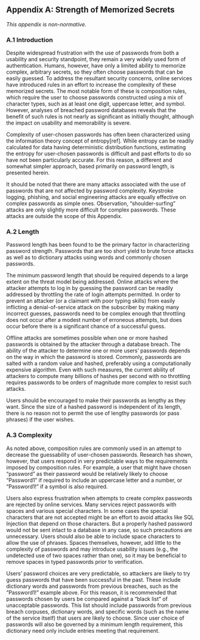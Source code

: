 <a name="appA"></a>

## Appendix A: Strength of Memorized Secrets

*This appendix is non-normative.*

### A.1 Introduction

Despite widespread frustration with the use of passwords from both a usability and security standpoint, they remain a very widely used form of authentication. Humans, however, have only a limited ability to memorize complex, arbitrary secrets, so they often choose passwords that can be easily guessed. To address the resultant security concerns, online services have introduced rules in an effort to increase the complexity of these memorized secrets. The most notable form of these is composition rules, which require the user to choose passwords constructed using a mix of character types, such as at least one digit, uppercase letter, and symbol. However, analyses of breached password databases reveals that the benefit of such rules is not nearly as significant as initially thought, although the impact on usability and memorability is severe.

Complexity of user-chosen passwords has often been characterized using the information theory concept of entropy[ref]. While entropy can be readily calculated for data having deterministic distribution functions, estimating the entropy for user-chosen passwords is difficult and past efforts to do so have not been particularly accurate. For this reason, a different and somewhat simpler approach, based primarily on password length, is presented herein.

It should be noted that there are many attacks associated with the use of passwords that are not affected by password complexity. Keystroke logging, phishing, and social engineering attacks are equally effective on complex passwords as simple ones. Observation, “shoulder-surfing” attacks are only slightly more difficult for complex passwords. These attacks are outside the scope of this Appendix.

### A.2 Length

Password length has been found to be the primary factor in characterizing password strength. Passwords that are too short yield to brute force attacks as well as to dictionary attacks using words and commonly chosen passwords.

The minimum password length that should be required depends to a large extent on the threat model being addressed. Online attacks where the attacker attempts to log in by guessing the password can be readily addressed by throttling the rate of login attempts permitted. In order to prevent an attacker (or a claimant with poor typing skills) from easily inflicting a denial-of-service attack on the subscriber by making many incorrect guesses, passwords need to be complex enough that throttling does not occur after a modest number of erroneous attempts, but does occur before there is a significant chance of a successful guess.

Offline attacks are sometimes possible when one or more hashed passwords is obtained by the attacker through a database breach. The ability of the attacker to determine one or more users’ passwords depends on the way in which the password is stored. Commonly, passwords are salted with a random value and hashed, preferably using a computationally expensive algorithm. Even with such measures, the current ability of attackers to compute many billions of hashes per second with no throttling requires passwords to be orders of magnitude more complex to resist such attacks.

Users should be encouraged to make their passwords as lengthy as they want. Since the size of a hashed password is independent of its length, there is no reason not to permit the use of lengthy passwords (or pass phrases) if the user wishes.

### A.3 Complexity

As noted above, composition rules are commonly used in an attempt to decrease the guessability of user-chosen passwords. Research has shown, however, that users respond in very predictable ways to the requirements imposed by composition rules. For example, a user that might have chosen “password” as their password would be relatively likely to choose “Password1” if required to include an uppercase letter and a number, or “Password1!” if a symbol is also required.

Users also express frustration when attempts to create complex passwords are rejected by online services. Many services reject passwords with spaces and various special characters. In some cases the special characters that are not accepted might be an effort to avoid attacks like SQL Injection that depend on those characters. But a properly hashed password would not be sent intact to a database in any case, so such precautions are unnecessary. Users should also be able to include space characters to allow the use of phrases. Spaces themselves, however, add little to the complexity of passwords and may introduce usability issues (e.g., the undetected use of two spaces rather than one), so it may be beneficial to remove spaces in typed passwords prior to verification.

Users’ password choices are very predictable, so attackers are likely to try guess passwords that have been successful in the past. These include dictionary words and passwords from previous breaches, such as the “Password1!” example above. For this reason, it is recommended that passwords chosen by users be compared against a “black list” of unacceptable passwords. This list should include passwords from previous breach corpuses, dictionary words, and specific words (such as the name of the service itself) that users are likely to choose. Since user choice of passwords will also be governed by a minimum length requirement, this dictionary need only include entries meeting that requirement.
